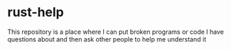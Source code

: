 # rust-help

This repository is a place where I can put broken programs
or code I have questions about and then ask other people to help me
understand it


